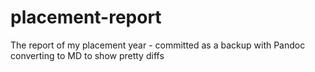 # placement-report
The report of my placement year - committed as a backup with Pandoc converting to MD to show pretty diffs
